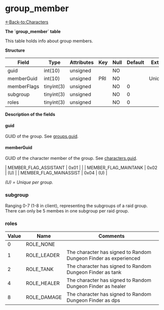 # group\_member

[<-Back-to:Characters](database-characters.md)

**The \`group\_member\` table**

This table holds info about group members.

**Structure**

| Field       | Type       | Attributes | Key | Null | Default | Extra  | Comment |
|-------------|------------|------------|-----|------|---------|--------|---------|
| guid        | int(10)    | unsigned   |     | NO   |         |        |         |
| memberGuid  | int(10)    | unsigned   | PRI | NO   |         | Unique |         |
| memberFlags | tinyint(3) | unsigned   |     | NO   | 0       |        |         |
| subgroup    | tinyint(3) | unsigned   |     | NO   | 0       |        |         |
| roles       | tinyint(3) | unsigned   |     | NO   | 0       |        |         |

**Description of the fields**

#### guid

GUID of the group. See [groups.guid](Groups+tc2#Groupstc2-guid).

#### memberGuid

GUID of the character member of the group. See [characters.guid](Characters+tc2#Characterstc2-guid).

| MEMBER_FLAG_ASSISTANT  | 0x01 |     |
| MEMBER_FLAG_MAINTANK   | 0x02 | (U) |
| MEMBER_FLAG_MAINASSIST | 0x04 | (U) |

*(U) = Unique per group.*

### subgroup

Ranging 0-7 (1-8 in client), representing the subgroups of a raid group.
There can only be 5 membes in one subgroup per raid group.

### roles

| Value | Name        | Comments                                                         |
|-------|-------------|------------------------------------------------------------------|
| 0     | ROLE_NONE   |                                                                  |
| 1     | ROLE_LEADER | The character has signed to Random Dungeon Finder as experienced |
| 2     | ROLE_TANK   | The character has signed to Random Dungeon Finder as tank        |
| 4     | ROLE_HEALER | The character has signed to Random Dungeon Finder as healer      |
| 8     | ROLE_DAMAGE | The character has signed to Random Dungeon Finder as dps         |
